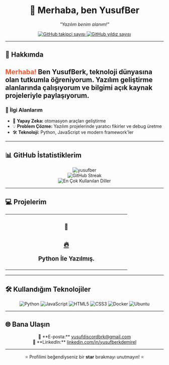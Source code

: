 <h1 align="center">
    <span style="display: inline-block; animation: bounce 2s infinite;">👋</span> 
    Merhaba, ben <strong>YusufBer</strong>
</h1>

<p align="center">
    <em>"Yazılım benim alanım!"</em>  
</p>

<p align="center">
    <a href="https://github.com/yusufber?tab=followers">
        <img src="https://img.shields.io/github/followers/yusufber?style=social" alt="GitHub takipçi sayısı" />
    </a>
    <a href="https://github.com/yusufber?tab=repositories">
        <img src="https://img.shields.io/github/stars/yusufber?style=social" alt="GitHub yıldız sayısı" />
    </a>
</p>

---

## 🌌 Hakkımda
<h2 style="animation: fadeIn 2s;">
    <span style="color: #FF5733;">Merhaba!</span> Ben <strong>YusufBerk</strong>, teknoloji dünyasına olan tutkumla öğreniyorum. 
    Yazılım geliştirme alanlarında çalışıyorum ve bilgimi açık kaynak projeleriyle paylaşıyorum.
</h2>

### 🚀 İlgi Alanlarım
- 🤖 **Yapay Zeka:** otomasyon araçları geliştirme
- 💡 **Problem Çözme:** Yazılım projelerinde yaratıcı fikirler ve debug üretme
- 🛠️ **Teknoloji:** Python, JavaScript ve modern framework'ler

---

## 📊 GitHub İstatistiklerim
<div align="center">
    <img src="https://github-readme-stats.vercel.app/api?username=yusufber&show_icons=true&theme=radical" alt=yusufber GitHub İstatistikleri" />
    <br>
    <img src="https://github-readme-streak-stats.herokuapp.com/?user=yusufber&theme=radical" alt="GitHub Streak" />
    <br>
    <img src="https://github-readme-stats.vercel.app/api/top-langs/?username=yusufber&layout=compact&theme=radical" alt="En Çok Kullanılan Diller" />
</div>

---

## 💻 Projelerim
<table align="center">
    <tr>
        <td align="center" width="50%">
            <h3>🚀 <a href=">Vulnnerability Scanner</a></h3>
            <p>Python ile yazılmış. </p>
        </td>
        <td align="center" width="50%">
            <h3>🔥 <a href=""></a></h3>
            <p>Python İle Yazılmış.</p>
        </td>
    </tr>
</table>

---

## 🛠️ Kullandığım Teknolojiler
<p align="center">
    <img src="https://img.shields.io/badge/-Python-3776AB?logo=python&logoColor=white&style=for-the-badge" alt="Python" />
    <img src="https://img.shields.io/badge/-JavaScript-F7DF1E?logo=javascript&logoColor=black&style=for-the-badge" alt="JavaScript" />
    <img src="https://img.shields.io/badge/-HTML5-E34F26?logo=html5&logoColor=white&style=for-the-badge" alt="HTML5" />
    <img src="https://img.shields.io/badge/-CSS3-1572B6?logo=css3&logoColor=white&style=for-the-badge" alt="CSS3" />
    <img src="https://img.shields.io/badge/-Docker-2496ED?logo=docker&logoColor=white&style=for-the-badge" alt="Docker" />
    <img src="https://img.shields.io/badge/-Ubuntu-FCC624?logo=linux&logoColor=black&style=for-the-badge" alt="Ubuntu" />
</p>

---

## 🌐 Bana Ulaşın
<p align="center">
    📧 **E-posta:** <a href="mailto:yusufdiscordbrk@gmail.com">yusufdiscordbrk@gmail.com</a><br>
    💼 **LinkedIn:** <a href="www.linkedin.com/in/yusuf-berk-demirel-709601285">linkedin.com/in/yusufberkdemirel</a><br>
</p>

---

<p align="center" style="animation: bounce 2s infinite;">
    ⭐️ Profilimi beğendiyseniz bir <strong>star</strong> bırakmayı unutmayın! ⭐️
